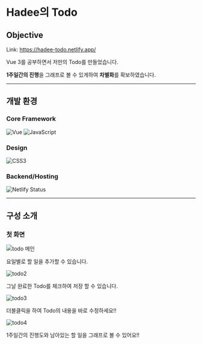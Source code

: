 # Hadee의 Todo
## Objective
Link: https://hadee-todo.netlify.app/

Vue 3를 공부하면서 저만의 Todo를 만들었습니다.

**1주일간의 진행**을 그래프로 볼 수 있게하여 **차별화**를 확보하였습니다.

---
## 개발 환경
### Core Framework
![Vue](https://img.shields.io/badge/Vue-4FC08D.svg?&style=for-the-badge&logo=Vue.js&logoColor=white)
![JavaScript](https://img.shields.io/badge/-JavaScript-%23F7DF1C?style=for-the-badge&logo=javascript&logoColor=000000&labelColor=%23F7DF1C&color=%23FFCE5A)

### Design
![CSS3](https://img.shields.io/badge/-CSS3-007ACC?style=for-the-badge&logo=css3)

### Backend/Hosting
![Netlify Status](https://api.netlify.com/api/v1/badges/f15f03f9-55d8-4adc-97d5-f6e085141610/deploy-status)

---
## 구성 소개

### 첫 화면


![todo 메인](https://user-images.githubusercontent.com/85422934/195787593-316872bb-b152-4d02-81ef-9c423424d9ae.png)

요일별로 할 일을 추가할 수 있습니다.



![todo2](https://user-images.githubusercontent.com/85422934/195787938-09f1ab26-1aab-4a98-838f-d56d6f8ee86c.png)

그날 완료한 Todo를 체크하여 저장 할 수 있습니다.



![todo3](https://user-images.githubusercontent.com/85422934/195788127-5b08912e-58fe-47dd-8439-ea83b1c3c7b4.png)


더블클릭을 하여 Todo의 내용을 바로 수정하세요!!



![todo4](https://user-images.githubusercontent.com/85422934/195788242-a858d941-8e0a-4d13-a0a8-7e0a9be0097a.png)

1주일간의 진행도와 남아있는 할 일을 그래프로 볼 수 있어요!!



